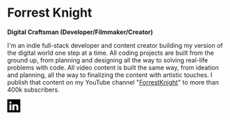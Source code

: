 # Forrest Knight

**Digital Craftsman (Developer/Filmmaker/Creator)**

I'm an indie full-stack developer and content creator building my version of the digital world one step at a time. All coding projects are built from the ground up, from planning and designing all the way to solving real-life problems with code. All video content is built the same way, from ideation and planning, all the way to finalizing the content with artistic touches. I publish that content on my YouTube channel "[ForrestKnight](https://www.youtube.com/c/fknight?sub_confirmation=1)" to more than 400k subscribers.

<p align="left">
  <a href="https://www.linkedin.com/in/rafael-franklin-de-alencar-corrêa-a777a7203/" target="_blank" rel="noopener noreferrer">
  <img src="LinkedinLogo.png" alt="LinkedIn" title="Visit my LinkedIn profile" width="30" height="30">
  </a>
</p>
